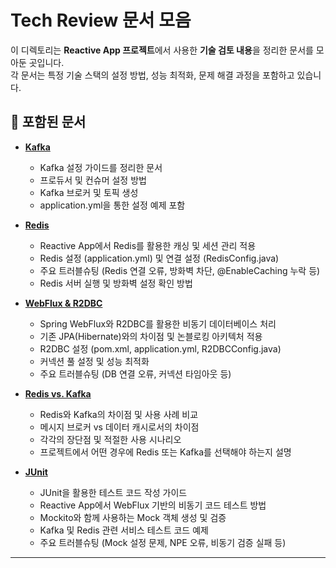 # Tech Review 문서 모음

이 디렉토리는 **Reactive App 프로젝트**에서 사용한 **기술 검토 내용**을 정리한 문서를 모아둔 곳입니다.  
각 문서는 특정 기술 스택의 설정 방법, 성능 최적화, 문제 해결 과정을 포함하고 있습니다.

## 📌 포함된 문서
- **[Kafka](tech-review/tech-review-kafka-setup.md)**
  - Kafka 설정 가이드를 정리한 문서
  - 프로듀서 및 컨슈머 설정 방법
  - Kafka 브로커 및 토픽 생성
  - application.yml을 통한 설정 예제 포함
  
- **[Redis](tech-review/tech-review-redis-setup.md)** 
  - Reactive App에서 Redis를 활용한 캐싱 및 세션 관리 적용
  - Redis 설정 (application.yml) 및 연결 설정 (RedisConfig.java)
  - 주요 트러블슈팅 (Redis 연결 오류, 방화벽 차단, @EnableCaching 누락 등)
  - Redis 서버 실행 및 방화벽 설정 확인 방법
  
- **[WebFlux & R2DBC](tech-review/tech-review-webflux-r2dbc.md)**
    - Spring WebFlux와 R2DBC를 활용한 비동기 데이터베이스 처리
    - 기존 JPA(Hibernate)와의 차이점 및 논블로킹 아키텍처 적용
    - R2DBC 설정 (pom.xml, application.yml, R2DBCConfig.java)
    - 커넥션 풀 설정 및 성능 최적화
    - 주요 트러블슈팅 (DB 연결 오류, 커넥션 타임아웃 등)
  
- **[Redis vs. Kafka](tech-review/tech-review-redis-vs-kafka.md)**
    - Redis와 Kafka의 차이점 및 사용 사례 비교
    - 메시지 브로커 vs 데이터 캐시로서의 차이점
    - 각각의 장단점 및 적절한 사용 시나리오
    - 프로젝트에서 어떤 경우에 Redis 또는 Kafka를 선택해야 하는지 설명

- **[JUnit](tech-review/tech-review-junit-setup.md)**
    - JUnit을 활용한 테스트 코드 작성 가이드
    - Reactive App에서 WebFlux 기반의 비동기 코드 테스트 방법
    - Mockito와 함께 사용하는 Mock 객체 생성 및 검증
    - Kafka 및 Redis 관련 서비스 테스트 코드 예제
    - 주요 트러블슈팅 (Mock 설정 문제, NPE 오류, 비동기 검증 실패 등)

---
